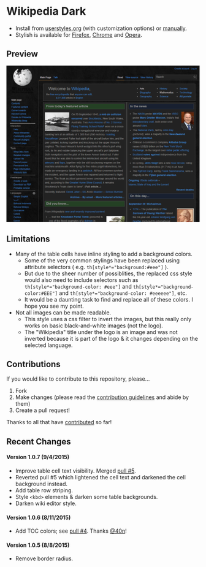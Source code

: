 # Wikipedia Dark

- Install from [userstyles.org](https://userstyles.org/styles/105844/) (with customization options) or [manually](https://raw.githubusercontent.com/StylishThemes/Wikipedia-Dark/master/wikipedia-dark.css).
- Stylish is available for [Firefox](https://addons.mozilla.org/en-US/firefox/addon/2108/), [Chrome](https://chrome.google.com/extensions/detail/fjnbnpbmkenffdnngjfgmeleoegfcffe) and [Opera](https://addons.opera.com/en/extensions/details/stylish-for-opera/).

## Preview
![Wikipedia Dark preview](images/after.png)

## Limitations

* Many of the table cells have inline styling to add a background colors.
  * Some of the very common stylings have been replaced using attribute selectors ( e.g. `th[style*="background:#eee"]` ).
  * But due to the sheer number of possiblities, the replaced css style would also need to include selectors such as `th[style*="background-color: #eee"]` and `th[style*="background-color:#EEE"]` and `th[style*="background-color: #eeeeee"]`, etc.
  * It would be a daunting task to find and replace all of these colors. I hope you see my point.
* Not all images can be made readable.
  * This style uses a css filter to invert the images, but this really only works on basic black-and-white images (not the logo).
  * The "Wikipedia" title under the logo is an image and was not inverted because it is part of the logo &amp; it changes depending on the selected language.

## Contributions

If you would like to contribute to this repository, please...

1. Fork
2. Make changes (please read the [contribution guidelines](https://github.com/StylishThemes/Wikipedia-Dark/blob/master/CONTRIBUTING.md) and abide by them)
3. Create a pull request!

Thanks to all that have [contributed](https://github.com/StylishThemes/Wikipedia-Dark/graphs/contributors) so far!

## Recent Changes

#### Version 1.0.7 (9/4/2015)

* Improve table cell text visibility. Merged [pull #5](https://github.com/StylishThemes/Wikipedia-Dark/pull/5).
* Reverted pull #5 which lightened the cell text and darkened the cell background instead.
* Add table row striping.
* Style `<kbd>` elements & darken some table backgrounds.
* Darken wiki editor style.

#### Version 1.0.6 (8/11/2015)

* Add TOC colors; see [pull #4](https://github.com/StylishThemes/Wikipedia-Dark/pull/4). Thanks [@40n](https://github.com/40n)!

#### Version 1.0.5 (8/8/2015)

* Remove border radius.
